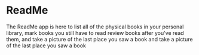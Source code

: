 # ReadMe

The ReadMe app is here to list all of the physical books in your personal library, 
mark books you still have to read review books after you've read them, 
and take a picture of the last place you saw a book and take a picture of the last place you saw a book


